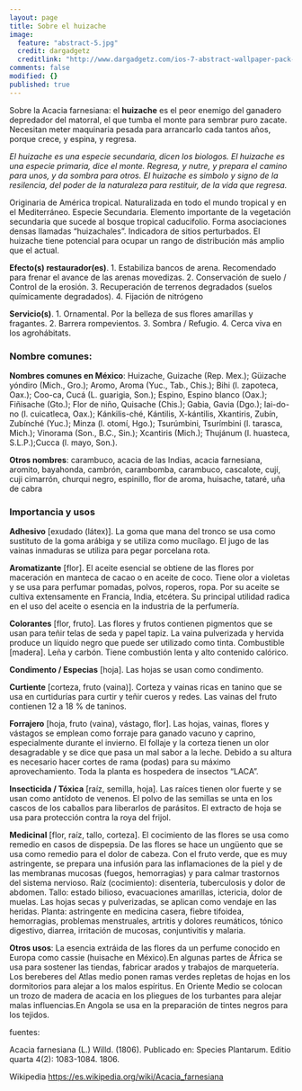 ```yaml
---
layout: page
title: Sobre el huizache
image: 
  feature: "abstract-5.jpg"
  credit: dargadgetz
  creditlink: "http://www.dargadgetz.com/ios-7-abstract-wallpaper-pack-for-iphone-5-and-ipod-touch-retina/"
comments: false
modified: {}
published: true
---
```



Sobre la Acacia farnesiana: el **huizache** es el peor enemigo del ganadero depredador del matorral, el que tumba el monte para sembrar puro zacate. Necesitan meter maquinaria pesada para arrancarlo cada tantos años, porque crece, y espina, y regresa.

_El huizache es una especie secundaria, dicen los biologos. El huizache es una especie primaria, dice el monte. Regresa, y nutre, y prepara el camino para unos, y da sombra para otros. El huizache es simbolo y signo de la resilencia, del poder de la naturaleza para restituir, de la vida que regresa._

Originaria de América tropical. Naturalizada en todo el mundo tropical y en el Mediterráneo. Especie Secundaria. Elemento importante de la vegetación secundaria que sucede al bosque tropical caducifolio. Forma asociaciones densas llamadas “huizachales”. Indicadora de sitios perturbados. El huizache tiene potencial para ocupar un rango de distribución más amplio que el actual.

**Efecto(s) restaurador(es)**. 1. Estabiliza bancos de arena. Recomendado para frenar el avance de las arenas movedizas. 2. Conservación de suelo / Control de la erosión. 3. Recuperación de terrenos degradados (suelos químicamente degradados). 4. Fijación de nitrógeno 

**Servicio(s)**. 1. Ornamental. Por la belleza de sus flores amarillas y fragantes. 2. Barrera rompevientos. 3. Sombra / Refugio. 4. Cerca viva en los agrohábitats.

### Nombre comunes:

**Nombres comunes en México**: Huizache, Guizache (Rep. Mex.); Güizache yóndiro (Mich., Gro.); Aromo, Aroma (Yuc., Tab., Chis.); Bihi (l. zapoteca, Oax.); Coo-ca, Cucá (L. guarigia, Son.); Espino, Espino blanco (Oax.); Fiñisache (Gto.); Flor de niño, Quisache (Chis.); Gabia, Gavia (Dgo.); Iai-do-no (l. cuicatleca, Oax.); Kánkilis-ché, Kántilis, X-kántilis, Xkantiris, Zubín, Zubínché (Yuc.); Minza (l. otomí, Hgo.); Tsurúmbini, Tsurímbini (l. tarasca, Mich.); Vinorama (Son., B.C., Sin.); Xcantiris (Mich.); Thujánum (l. huasteca, S.L.P.);Cucca (l. mayo, Son.).

**Otros nombres**:
carambuco, acacia de las Indias, acacia farnesiana, aromito, bayahonda, cambrón, carambomba, carambuco, cascalote, cují, cuji cimarrón, churqui negro, espinillo, flor de aroma, huisache, tataré, uña de cabra


### Importancia y usos

**Adhesivo** [exudado (látex)]. La goma que mana del tronco se usa como sustituto de la goma arábiga y se utiliza como mucílago. El jugo de las vainas inmaduras se utiliza para pegar porcelana rota.

**Aromatizante** [flor]. El aceite esencial se obtiene de las flores por maceración en manteca de cacao o en aceite de coco. Tiene olor a violetas y se usa para perfumar pomadas, polvos, roperos, ropa. Por su aceite se cultiva extensamente en Francia, India, etcétera. Su principal utilidad radica en el uso del aceite o esencia en la industria de la perfumería.

**Colorantes** [flor, fruto]. Las flores y frutos contienen pigmentos que se usan para teñir telas de seda y papel tapiz. La vaina pulverizada y hervida produce un líquido negro que puede ser utilizado como tinta.
Combustible [madera]. Leña y carbón. Tiene combustión lenta y alto contenido calórico.

**Condimento / Especias** [hoja]. Las hojas se usan como condimento.

**Curtiente** [corteza, fruto (vaina)]. Corteza y vainas ricas en tanino que se usa en curtidurías para curtir y teñir cueros y redes. Las vainas del fruto contienen 12 a 18 % de taninos.

**Forrajero** [hoja, fruto (vaina), vástago, flor]. Las hojas, vainas, flores y vástagos se emplean como forraje para ganado vacuno y caprino, especialmente durante el invierno. El follaje y la corteza tienen un olor desagradable y se dice que pasa un mal sabor a la leche. Debido a su altura es necesario hacer cortes de rama (podas) para su máximo aprovechamiento. Toda la planta es hospedera de insectos “LACA”.

**Insecticida / Tóxica** [raíz, semilla, hoja]. Las raíces tienen olor fuerte y se usan como antídoto de venenos. El polvo de las semillas se unta en los cascos de los caballos para liberarlos de parásitos. El extracto de hoja se usa para protección contra la roya del frijol.

**Medicinal** [flor, raíz, tallo, corteza]. El cocimiento de las flores se usa como remedio en casos de dispepsia. De las flores se hace un ungüento que se usa como remedio para el dolor de cabeza. Con el fruto verde, que es muy astringente, se prepara una infusión para las inflamaciones de la piel y de las membranas mucosas (fuegos, hemorragias) y para calmar trastornos del sistema nervioso. Raíz (cocimiento): disentería, tuberculosis y dolor de abdomen. Tallo: estado bilioso, evacuaciones amarillas, ictericia, dolor de muelas. Las hojas secas y pulverizadas, se aplican como vendaje en las heridas. Planta: astringente en medicina casera, fiebre tifoidea, hemorragias, problemas menstruales, artritis y dolores reumáticos, tónico digestivo, diarrea, irritación de mucosas, conjuntivitis y malaria.

**Otros usos**: La esencia extráida de las flores da un perfume conocido en Europa como cassie (huisache en México).En algunas partes de África se usa para sostener las tiendas, fabricar arados y trabajos de marquetería. Los bereberes del Atlas medio ponen ramas verdes repletas de hojas en los dormitorios para alejar a los malos espíritus. En Oriente Medio se colocan un trozo de madera de acacia en los pliegues de los turbantes para alejar malas influencias.En Angola se usa en la preparación de tintes negros para los tejidos.


fuentes:

Acacia farnesiana (L.) Willd. (1806). Publicado en: Species Plantarum. Editio quarta 4(2): 1083-1084. 1806.

Wikipedia https://es.wikipedia.org/wiki/Acacia_farnesiana
